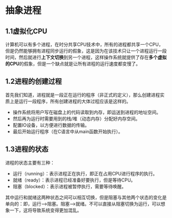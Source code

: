 # 抽象进程

## 1.1虚拟化CPU

计算机可以有多个进程，在时分共享CPU技术中，所有的进程都共享一个CPU，但是仍然能够拥有进程同步运行的假象，这是因为在该技术只让一个进程运行一段时间，然后就进行**上下文切换**到另一个进程，这样操作系统就提供了存在**多个虚拟的CPU**的假象，但是一个缺点就是让所有进程的运行速度都变慢了。

## 1.2进程的创建过程

首先我们知道，进程就是一段正在运行的程序（非正式的定义），那么创建进程实质上是运行一段程序，所有创建进程的大体过程应该是这样的。

- 操作系统将用户写在磁盘上的代码读取到内存，即运送到进程的地址空间。
- 然后再为运行时需要用到的栈/堆（动态内存）分配好内存空间。
- 配置IO设备，以方便进行数据的传输。
- 最后开始运行程序（在C语言中从main函数开始执行）。

## 1.3进程的状态

进程的状态主要有三种：

- 运行（running）：表示进程正在执行，即正在占用CPU进行程序的执行。
- 就绪（ready）：表示进程已经准备好要执行，但是等待CPU。
- 阻塞（blocked）：表示进程被暂停执行，需要等待唤醒。

其中运行和就绪这两种状态之间可以相互切换，但是阻塞与其他两个状态的变化是单向的：即，运行–>阻塞。阻塞–>就绪。不可以直接从阻塞切换为运行，可以想象一下，这将导致系统变得更加混乱。